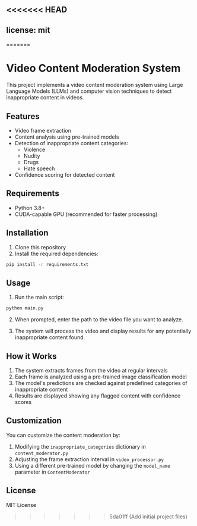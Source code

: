 <<<<<<< HEAD
---
license: mit
---
=======
# Video Content Moderation System

This project implements a video content moderation system using Large Language Models (LLMs) and computer vision techniques to detect inappropriate content in videos.

## Features

- Video frame extraction
- Content analysis using pre-trained models
- Detection of inappropriate content categories:
  - Violence
  - Nudity
  - Drugs
  - Hate speech
- Confidence scoring for detected content

## Requirements

- Python 3.8+
- CUDA-capable GPU (recommended for faster processing)

## Installation

1. Clone this repository
2. Install the required dependencies:
```bash
pip install -r requirements.txt
```

## Usage

1. Run the main script:
```bash
python main.py
```

2. When prompted, enter the path to the video file you want to analyze.

3. The system will process the video and display results for any potentially inappropriate content found.

## How it Works

1. The system extracts frames from the video at regular intervals
2. Each frame is analyzed using a pre-trained image classification model
3. The model's predictions are checked against predefined categories of inappropriate content
4. Results are displayed showing any flagged content with confidence scores

## Customization

You can customize the content moderation by:

1. Modifying the `inappropriate_categories` dictionary in `content_moderator.py`
2. Adjusting the frame extraction interval in `video_processor.py`
3. Using a different pre-trained model by changing the `model_name` parameter in `ContentModerator`

## License

MIT License 
>>>>>>> 5da01ff (Add initial project files)
